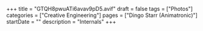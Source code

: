 +++
title = "GTQH8pwuATi6avav9pD5.avif"
draft = false
tags = ["Photos"]
categories = ["Creative Engineering"]
pages = ["Dingo Starr (Animatronic)"]
startDate = ""
description = "Internals"
+++
